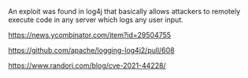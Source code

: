 
An exploit was found in log4j that basically allows attackers to remotely execute code in any server which logs any user input.

https://news.ycombinator.com/item?id=29504755


https://github.com/apache/logging-log4j2/pull/608

https://www.randori.com/blog/cve-2021-44228/
